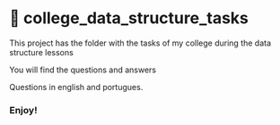 # 📕 college_data_structure_tasks

This project has the folder with the tasks of my college during the data structure lessons

You will find the questions and answers

Questions in english and portugues.

### Enjoy!